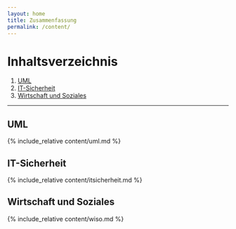 ```yaml
---
layout: home
title: Zusammenfassung
permalink: /content/
---
```


# Inhaltsverzeichnis

1. [UML](#uml)
2. [IT-Sicherheit](#it-sicherheit)
3. [Wirtschaft und Soziales](#wiso)

---

## UML

{% include_relative content/uml.md %}

## IT-Sicherheit

{% include_relative content/itsicherheit.md %}

## Wirtschaft und Soziales

{% include_relative content/wiso.md %}
